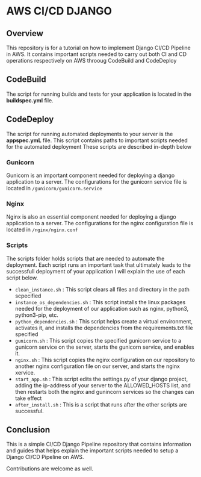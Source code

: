 # AWS CI/CD DJANGO

## Overview
This repository is for a tutorial on how to implement Django CI/CD Pipeline in AWS.
It contains important scripts needed to carry out both CI and CD operations respectively on AWS throoug CodeBuild and CodeDeploy


## CodeBuild
The script for running builds and tests for your application is located in the **buildspec.yml** file.

## CodeDeploy 
The script for running automated deployments to your server is the **appspec.ymL** file. 
This script contains paths to important scripts needed for the automated deployment
These scripts are described in-depth below

### Gunicorn
Gunicorn is an important component needed for deploying a django application to a server.
The configurations for the gunicorn service file is located in ```/gunicorn/gunicorn.service```

### Nginx
Nginx is also an essential component needed for deploying a django application to a server.
The configurations for the nginx configuration file is located in ```/nginx/nginx.conf```

### Scripts
The scripts folder holds scripts that are needed to automate the deployment.
Each script runs an important task that ultimately leads to the successfull deployment of your application
I will explain the use of each script below.
- ```clean_instance.sh``` : This script clears all files and directory in the path scpecified
- ```instance_os_dependencies.sh``` : This script installs the linux packages needed for the deployment of our application such as nginx, python3, python3-pip, etc.
- ```python_dependencies.sh``` : This script helps create a virtual environment, activates it, and installs the dependencies from the requirements.txt file specified
- ```gunicorn.sh``` : This script copies the specified gunicorn service to a gunicorn service on the server, starts the gunicorn service, and enables it.
- ```nginx.sh``` : This script copies the nginx configuration on our repository to another nginx configuration file on our server, and starts the nginx xervice.
- ```start_app.sh``` : This script edits the settings.py of your django project, adding the ip-address of your server to the ALLOWED_HOSTS list, and then restarts both the nginx and gunincorn services so the changes can take effect
- ```after_install.sh``` : This is a script that runs after the other scripts are successful.

## Conclusion
This is a simple CI/CD Django Pipeline repository that contains information and guides that helps explain the important scripts needed to setup a Django CI/CD Pipeline on AWS.

Contributions are welcome as well.
